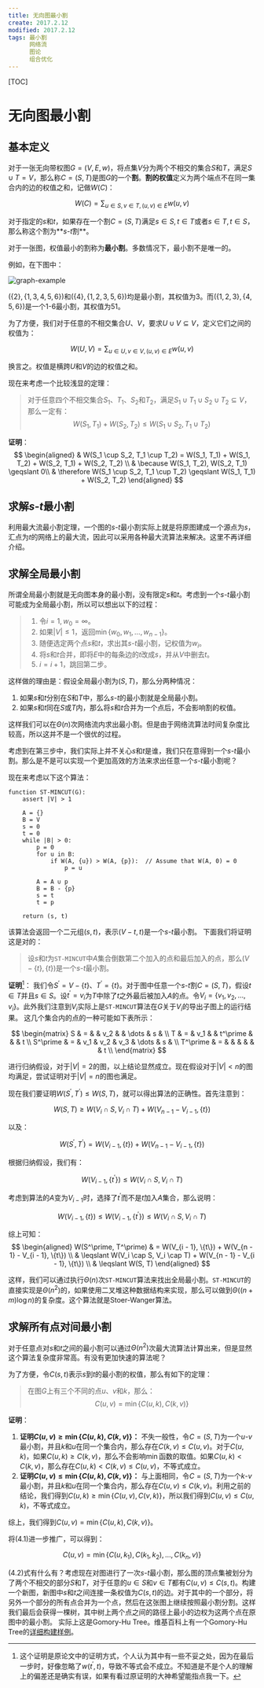 ```yaml
---
title: 无向图最小割
create: 2017.2.12
modified: 2017.2.12
tags: 最小割
      网络流
      图论
      组合优化
---
```


[TOC]
# 无向图最小割
## 基本定义
对于一张无向带权图$G = (V, E, w)$，将点集$V$分为两个不相交的集合$S$和$T$，满足$S \cup T = V$，那么称$C = (S, T)$是图$G$的一个**割**。**割的权值**定义为两个端点不在同一集合内的边的权值之和，记做$W(C)$：

$$
W(C) = \sum_{u \in S, v \in T, (u, v) \in E} w(u, v)
\tag{1.1}
$$

对于指定的$s$和$t$，如果存在一个割$C = (S, T)$满足$s \in S, t \in T$或者$s \in T, t \in S$，那么称这个割为**$s$-$t$割**。

对于一张图，权值最小的割称为**最小割**。多数情况下，最小割不是唯一的。

例如，在下图中：

![graph-example](https://git.oschina.net/riteme/blogimg/raw/master/mincut/graph-example.svg)

$(\{2\}, \{1,3,4,5,6\})$和$(\{4\}, \{1,2,3,5,6\})$均是最小割，其权值为$3$。而$(\{1,2,3\}, \{4,5,6\})$是一个$1$-$6$最小割，其权值为$51$。

为了方便，我们对于任意的不相交集合$U$、$V$，要求$U \cup V \subseteq V$，定义它们之间的权值为：

$$
W(U, V) = \sum_{u \in U, v \in V, (u, v) \in E} w(u, v)
\tag{1.2}
$$

换言之。权值是横跨$U$和$V$的边的权值之和。

现在来考虑一个比较浅显的定理：

> 对于任意四个不相交集合$S_1$、$T_1$、$S_2$和$T_2$，满足$S_1 \cup T_1 \cup S_2 \cup T_2 \subseteq V$，那么一定有：
> $$ W(S_1, T_1) + W(S_2, T_2) \leqslant W(S_1 \cup S_2, T_1 \cup T_2) \tag{1.3}$$

**证明**：
$$
\begin{aligned}
& W(S_1 \cup S_2, T_1 \cup T_2) = W(S_1, T_1) + W(S_1, T_2) + W(S_2, T_1) + W(S_2, T_2) \\
& \because W(S_1, T_2), W(S_2, T_1) \geqslant 0\\
& \therefore W(S_1 \cup S_2, T_1 \cup T_2) \geqslant W(S_1, T_1) + W(S_2, T_2)
\end{aligned}
$$

## 求解$s$-$t$最小割
利用最大流最小割定理，一个图的$s$-$t$最小割实际上就是将原图建成一个源点为$s$，汇点为$t$的网络上的最大流，因此可以采用各种最大流算法来解决。这里不再详细介绍。

## 求解全局最小割
所谓全局最小割就是无向图本身的最小割，没有限定$s$和$t$。考虑到一个$s$-$t$最小割可能成为全局最小割，所以可以想出以下的过程：

> 1. 令$i = 1, w_0 = \infty$。
> 2. 如果$|V| \leqslant 1$，返回$\min\{w_0, w_1, \dots, w_{n - 1}\}$。
> 3. 随便选定两个点$s$和$t$，求出其$s$-$t$最小割，记权值为$w_i$。
> 4. 将$s$和$t$合并，即将$E$中的每条边的$t$改成$s$，并从$V$中删去$t$。
> 5. $i = i + 1$，跳回第二步。

这样做的理由是：假设全局最小割为$(S, T)$，那么分两种情况：

1. 如果$s$和$t$分别在$S$和$T$中，那么$s$-$t$的最小割就是全局最小割。
2. 如果$s$和$t$同在$S$或$T$内，那么将$s$和$t$合并为一个点后，不会影响割的权值。

这样我们可以在$\Theta(n)$次网络流内求出最小割。但是由于网络流算法时间复杂度比较高，所以这并不是一个很优的过程。

考虑到在第三步中，我们实际上并不关心$s$和$t$是谁，我们只在意得到一个$s$-$t$最小割。那么是不是可以实现一个更加高效的方法来求出任意一个$s$-$t$最小割呢？

现在来考虑以下这个算法：

```javescript
function ST-MINCUT(G):
    assert |V| > 1

    A = {}
    B = V
    s = 0
    t = 0
    while |B| > 0:
        p = 0
        for u in B:
            if W(A, {u}) > W(A, {p}):  // Assume that W(A, 0) = 0
                p = u
        
        A = A ∪ p
        B = B - {p}
        s = t
        t = p
    
    return (s, t)
```

该算法会返回一个二元组$(s, t)$，表示$(V - {t}, {t})$是一个$s$-$t$最小割。
下面我们将证明这是对的：

> 设$s$和$t$为`ST-MINCUT`中$A$集合倒数第二个加入的点和最后加入的点，那么$(V - \{t\}, \{t\})$是一个$s$-$t$最小割。

**证明**[^mistake]：
我们令$S^\prime = V - \{t\}$、$T^\prime = \{t\}$。对于图中任意一个$s$-$t$割$C = (S, T)$，假设$t \in T$并且$s \in S$。设$t^\prime = v_i$为$T$中除了$t$之外最后被加入$A$的点。令$V_i = \{v_1, v_2, \dots, v_i\}$。此外我们注意到$V_i$实际上是`ST-MINCUT`算法在$G$关于$V_i$的导出子图上的运行结果。
这几个集合内的点的一种可能如下表所示：

$$
\begin{matrix}
S        & = &     & v_2 &          & \dots  & s &   \\
T        & = & v_1 &     & t^\prime &        &   & t \\
S^\prime & = & v_1 & v_2 & v_3      & \dots  & s &   \\
T^\prime & = &     &     &          &        &   & t \\
\end{matrix}
$$

进行归纳假设，对于$|V| = 2$的图，以上结论显然成立。现在假设对于$|V| \lt n$的图均满足，尝试证明对于$|V| = n$的图也满足。

现在我们要证明$W(S^\prime, T^\prime) \leqslant W(S, T)$，就可以得出算法的正确性。首先注意到：

$$
W(S, T) \geqslant W(V_i \cap S, V_i \cap T) + W(V_{n - 1} - V_{i - 1}, \{t\})
\tag{3.1}
$$

以及：

$$
W(S^\prime, T^\prime) = W(V_{i - 1}, \{t\}) + W(V_{n - 1} - V_{i - 1}, \{t\})
\tag{3.2}
$$

根据归纳假设，我们有：

$$
W(V_{i - 1}, \{t^\prime\}) \leqslant W(V_i \cap S, V_i \cap T)
\tag{3.3}
$$

考虑到算法的$A$变为$V_{i - 1}$时，选择了$t^\prime$而不是$t$加入$A$集合，那么说明：

$$
W(V_{i - 1}, \{t\}) \leqslant W(V_{i - 1}, \{t^\prime\}) \leqslant W(V_i \cap S, V_i \cap T)
\tag{3.4}
$$

综上可知：
$$
\begin{aligned}
W(S^\prime, T^\prime) & = W(V_{i - 1}, \{t\}) + W(V_{n - 1} - V_{i - 1}, \{t\}) \\
& \leqslant W(V_i \cap S, V_i \cap T) + W(V_{n - 1} - V_{i - 1}, \{t\}) \\
& \leqslant W(S, T)
\end{aligned}
$$

[^mistake]: 这个证明是原论文中的证明方式，个人认为其中有一些不妥之处，因为在最后一步时，好像忽略了$w(t^\prime, t)$，导致不等式会不成立。不知道是不是个人的理解上的偏差还是确实有误，如果有看过原证明的大神希望能指点我一下。

这样，我们可以通过执行$\Theta(n)$次`ST-MINCUT`算法来找出全局最小割。`ST-MINCUT`的直接实现是$\Theta(n^2)$的，如果使用二叉堆这种数据结构来实现，那么可以做到$\Theta((n + m) \log n)$的复杂度。这个算法就是Stoer-Wanger算法。

## 求解所有点对间最小割
对于任意点对$s$和$t$之间的最小割可以通过$\Theta(n^2)$次最大流算法计算出来，但是显然这个算法复杂度非常高。有没有更加快速的算法呢？

为了方便，令$C(s, t)$表示$s$到$t$的最小割的权值，那么有如下的定理：

> 在图$G$上有三个不同的点$u$、$v$和$k$，那么：
> $$ C(u, v) = \min\{C(u, k), C(k, v)\} \tag{4.1}$$

**证明**：
1. **证明$C(u, v) \geqslant \min\{C(u, k), C(k, v)\}$：**
不失一般性，令$C = (S, T)$为一个$u$-$v$最小割，并且$k$和$u$在同一个集合内，那么存在$C(k, v) \leqslant C(u, v)$。对于$C(u, k)$，如果$C(u, k) \geqslant C(k, v)$，那么不会影响$\min$函数的取值。如果$C(u, k) \lt C(k, v)$，那么存在$C(u, k) \lt C(k, v) \leqslant C(u, v)$，不等式成立。
2. **证明$C(u, v) \leqslant \min\{C(u, k), C(k, v)\}$：**
与上面相同，令$C = (S, T)$为一个$k$-$v$最小割，并且$k$和$u$在同一个集合内，那么存在$C(u, v) \leqslant C(k, v)$。利用之前的结论，我们得到$C(u, k) \geqslant \min\{C(u, v), C(v, k)\}$，所以我们得到$C(u, v) \leqslant C(u, k)$，不等式成立。

综上，我们得到$C(u, v) = \min\{C(u, k), C(k, v)\}$。

将$(4.1)$进一步推广，可以得到：

$$
C(u, v) = \min\{C(u, k_1), C(k_1, k_2), \dots, C(k_n, v)\}
\tag{4.2}
$$

$(4.2)$式有什么有？考虑现在对图进行了一次$s$-$t$最小割，那么图的顶点集被划分为了两个不相交的部分$S$和$T$，对于任意的$u \in S$和$v \in T$都有$C(u, v) \leqslant C(s, t)$。构建一个新图，新图中$s$和$t$之间连接一条权值为$C(s, t)$的边。对于其中的一个部分，将另外一个部分的所有点合并为一个点，然后在这张图上继续按照最小割分割。这样我们最后会获得一棵树，其中树上两个点之间的路径上最小的边权为这两个点在原图中的最小割。
实际上这是Gomory-Hu Tree。维基百科上有一个Gomory-Hu Tree的[详细构建样例](https://en.wikipedia.org/wiki/Gomory%E2%80%93Hu_tree#Example)。
